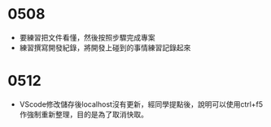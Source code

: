 # 0508 
* 要練習把文件看懂，然後按照步驟完成專案
* 練習撰寫開發紀錄，將開發上碰到的事情練習記錄起來

# 0512
* VScode修改儲存後localhost沒有更新，經同學提點後，說明可以使用ctrl+f5作強制重新整理，目的是為了取消快取。